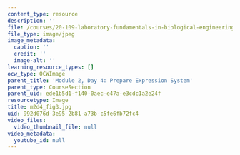 ```yaml
---
content_type: resource
description: ''
file: /courses/20-109-laboratory-fundamentals-in-biological-engineering-spring-2010/992d076d3e952b81a73bc5fe6fb72fc4_m2d4_fig3.jpg
file_type: image/jpeg
image_metadata:
  caption: ''
  credit: ''
  image-alt: ''
learning_resource_types: []
ocw_type: OCWImage
parent_title: 'Module 2, Day 4: Prepare Expression System'
parent_type: CourseSection
parent_uid: ede1b5d1-f140-0aec-e47a-e3cdc1a2e24f
resourcetype: Image
title: m2d4_fig3.jpg
uid: 992d076d-3e95-2b81-a73b-c5fe6fb72fc4
video_files:
  video_thumbnail_file: null
video_metadata:
  youtube_id: null
---
```

